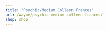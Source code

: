 ```yaml
---
title: "Psychic/Medium Colleen Frances"
url: /wayne/psychic-medium-colleen-frances/
shop: shop
---
```

